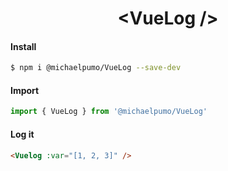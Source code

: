 <h1 style="text-align: center;">
&lt;VueLog /&gt;
</h1>

#### Install

```bash
$ npm i @michaelpumo/VueLog --save-dev
```

#### Import

```javascript
import { VueLog } from '@michaelpumo/VueLog'
```

#### Log it

```html
<Vuelog :var="[1, 2, 3]" />
```
